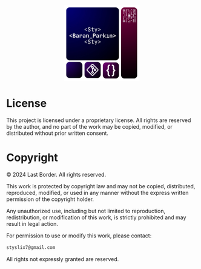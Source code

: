 <div align="center">

  <img src="StyLogo.png" alt="logo" width="200" height="auto" />

</div>

# License

This project is licensed under a proprietary license. All rights are reserved by the author, and no part of the work may be copied, modified, or distributed without prior written consent.

# Copyright

© 2024 Last Border. All rights reserved. 

This work is protected by copyright law and may not be copied, distributed, reproduced, modified, or used in any manner without the express written permission of the copyright holder.

Any unauthorized use, including but not limited to reproduction, redistribution, or modification of this work, is strictly prohibited and may result in legal action.

For permission to use or modify this work, please contact:

```bash
styslix7@gmail.com
```

All rights not expressly granted are reserved.
